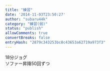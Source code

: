 ```yaml
---
title: "練習"
date: '2014-11-03T23:50:27'
author: "subaru44k"
category: "練習(弱)"
status: "publish"
allowComments: true
convertBreaks: false
entryHash: "2879c343253bc8c43653a62719a973f3"
---
```

18分ジョグ<br>
ソファー昇降50回ずつ
